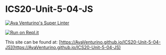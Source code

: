 # ICS20-Unit-5-04-JS

[![Ava Venturino's Super Linter](https://github.com/AvaVenturino/ICS20-Unit-5-04-JS/workflows/Ava%20Venturino's%20Super%20Linter/badge.svg)](https://github.com/AvaVenturino/ICS20-Unit-5-04-JS/actions)

[![Run on Repl.it](https://repl.it/badge/github/AvaVenturino/ICS20-Unit-5-04-JS)](https://repl.it/github/AvaVenturino/ICS20-Unit-5-04-JS)

This site can be found at: [https://AvaVenturino.github.io/ICS20-Unit-5-04-JS](https://AvaVenturino.github.io/ICS20-Unit-5-04-JS)
